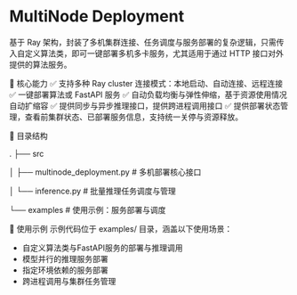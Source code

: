 # MultiNode Deployment
基于 Ray 架构，封装了多机集群连接、任务调度与服务部署的复杂逻辑，只需传入自定义算法类，即可一键部署多机多卡服务，尤其适用于通过 HTTP 接口对外提供的算法服务。

🌟 核心能力
✅ 支持多种 Ray cluster 连接模式：本地启动、自动连接、远程连接
✅ 一键部署算法或 FastAPI 服务
✅ 自动负载均衡与弹性伸缩，基于资源使用情况自动扩缩容
✅ 提供同步与异步推理接口，提供跨进程调用接口
✅ 提供部署状态管理，查看前集群状态、已部署服务信息，支持统一关停与资源释放。

📁 目录结构

.
├── src

│   ├── multinode_deployment.py   # 多机部署核心接口

│   └── inference.py              # 批量推理任务调度与管理

└── examples                      # 使用示例：服务部署与调度


🚀 使用示例
示例代码位于 examples/ 目录，涵盖以下使用场景：
 - 自定义算法类与FastAPI服务的部署与推理调用
 - 模型并行的推理服务部署
 - 指定环境依赖的服务部署
 - 跨进程调用与集群任务管理
